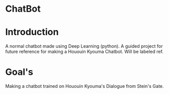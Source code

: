 # ChatBot

# Introduction
A normal chatbot made using Deep Learning (python). A guided project for future reference for making a Hououin Kyouma Chatbot. Will be labeled ref.

# Goal's
Making a chatbot trained on Hououin Kyouma's Dialogue from Stein's Gate.
